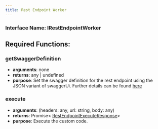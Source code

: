 ```yaml
---
title: Rest Endpoint Worker
---
```


### Interface Name: IRestEndpointWorker

## Required Functions:

### getSwaggerDefinition

-   <strong>arguments</strong>: none
-   <strong>returns</strong>: any | undefined
-   <strong>purpose</strong>: Set the swagger definition for the rest endpoint using the JSON variant of swaggerUi.
    Further details can be found <a href="https://swagger.io/specification/" target="_blank">
        here
    </a>

### execute

-   <strong>arguments</strong>: (headers: any, url: string, body: any)
-   <strong>returns</strong>: Promise&lt;
    <a href="../models/rest-endpoint-execute-response">RestEndpointExecuteResponse</a>&gt;
-   <strong>purpose</strong>: Execute the custom code.
